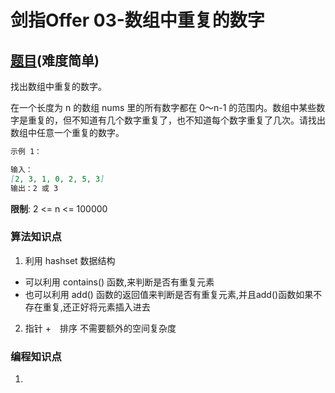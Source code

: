 # 剑指Offer 03-数组中重复的数字

## [题目](https://leetcode-cn.com/problems/shu-zu-zhong-zhong-fu-de-shu-zi-lcof/)(难度简单)

找出数组中重复的数字。


在一个长度为 n 的数组 nums 里的所有数字都在 0～n-1 的范围内。数组中某些数字是重复的，但不知道有几个数字重复了，也不知道每个数字重复了几次。请找出数组中任意一个重复的数字。

~~~markdown
示例 1：

输入：
[2, 3, 1, 0, 2, 5, 3]
输出：2 或 3 
~~~

**限制**: 2 <= n <= 100000

### 算法知识点
1. 利用 hashset 数据结构
- 可以利用 contains() 函数,来判断是否有重复元素
- 也可以利用 add() 函数的返回值来判断是否有重复元素,并且add()函数如果不存在重复,还正好将元素插入进去

2. 指针 +　排序
不需要额外的空间复杂度

### 编程知识点
1. 